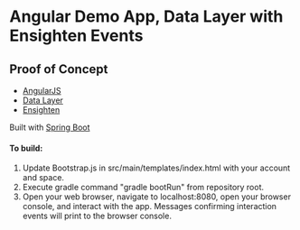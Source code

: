 # Angular Demo App, Data Layer with Ensighten Events
## Proof of Concept

* [AngularJS](https://angularjs.org)
* [Data Layer](https://www.w3.org/2013/12/ceddl-201312.pdf)
* [Ensighten](https://www.ensighten.com/products/tag-management/manage/)

Built with [Spring Boot](https://projects.spring.io/spring-boot/)

#### To build:
1. Update Bootstrap.js in src/main/templates/index.html with your account and space.
2. Execute gradle command "gradle bootRun" from repository root.
3. Open your web browser, navigate to localhost:8080, open your browser console, and interact with the app. Messages confirming interaction events will print to the browser console.